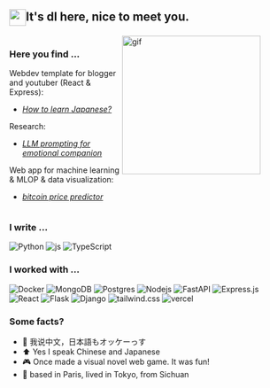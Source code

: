 ## <img src="https://media.tenor.com/ch3Q8AWTLAsAAAAi/blob-bounce.gif" height="30" style="vertical-align: middle;" />It's dl here, nice to meet you.

<div align="left" style="display: flex; justify-content: space-between;">
<div style="flex: 1;">


### Here you find ... 

Webdev template for blogger and youtuber (React & Express): 
- *[How to learn Japanese?](https://github.com/ZurichParis/blog-template-express-react)*

Research: 
- *[LLM prompting for emotional companion](https://github.com/ZurichParis/penguinchat)*

Web app for machine learning & MLOP & data visualization: 
- *[bitcoin price predictor](https://github.com/ZurichParis/cryplot-0714)*
</div>

<div style="flex: 1; margin-right: 50px;">

<img alt="gif" src="https://media.giphy.com/media/13HgwGsXF0aiGY/giphy.gif" width="250"/>

</div>
</div>

### I write ...
<p>
  <img alt="Python" src="https://img.shields.io/badge/Python-3776AB?logo=python&logoColor=fff" />
  <img alt="js" src="https://img.shields.io/badge/JavaScript-F7DF1E?logo=javascript&logoColor=000" />
  <img alt="TypeScript" src="https://img.shields.io/badge/TypeScript-3178C6?logo=typescript&logoColor=fff" />
</p>


### I worked with ...
<p>
  <img alt="Docker" src="https://img.shields.io/badge/-Docker-46a2f1?style=flat-square&logo=docker&logoColor=white" />
  <img alt="MongoDB" src="https://img.shields.io/badge/-MongoDB-13aa52?style=flat-square&logo=mongodb&logoColor=white" />
  <img alt="Postgres" src="https://img.shields.io/badge/Postgres-%23316192.svg?logo=postgresql&logoColor=white" />
  <img alt="Nodejs" src="https://img.shields.io/badge/-Nodejs-43853d?style=flat-square&logo=Node.js&logoColor=white" />
  <img alt="FastAPI" src="https://img.shields.io/badge/FastAPI-009485.svg?style=flat-square&logo=fastapi&logoColor=white" />
  <img alt="Express.js" src="https://img.shields.io/badge/Express.js-%23404d59.svg?logo=express&logoColor=%2361DAFB" />
  <img alt="React" src="https://img.shields.io/badge/React-%2320232a.svg?style=flat-square&logo=react&logoColor=%2361DAFB)" />
  <img alt="Flask" src="https://img.shields.io/badge/Flask-000?style=flat-square&logo=flask&logoColor=fff" />
  <img alt="Django" src="https://img.shields.io/badge/Django-%23092E20.svg?style=flat-square&logo=django&logoColor=white" />
  <img alt="tailwind.css" src="https://img.shields.io/badge/Tailwind%20CSS-%2338B2AC.svg?style=flat-square&logo=tailwind-css&logoColor=white" />
  <img alt="vercel" src="https://img.shields.io/badge/Vercel-%23000000.svg?style=flat-square&logo=vercel&logoColor=white" />
  <img alt="" src="" />
</p>  

### Some facts?

- 🐼 我说中文，日本語もオッケーっす
- ⬆️ Yes I speak Chinese and Japanese
- 🎮 Once made a visual novel web game. It was fun!
- 🗼 based in Paris, lived in Tokyo, from Sichuan
